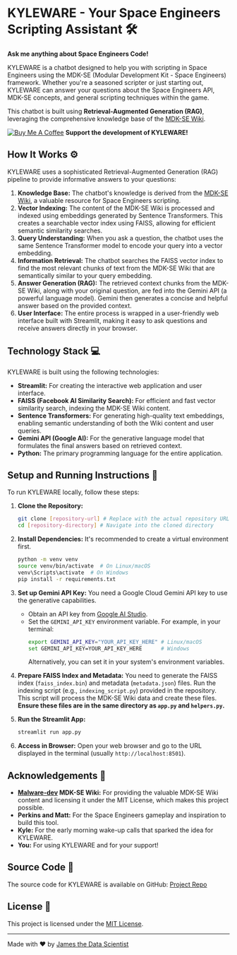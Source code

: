 # KYLEWARE - Your Space Engineers Scripting Assistant 🛠️

**Ask me anything about Space Engineers Code!**

KYLEWARE is a chatbot designed to help you with scripting in Space Engineers using the MDK-SE (Modular Development Kit - Space Engineers) framework.  Whether you're a seasoned scripter or just starting out, KYLEWARE can answer your questions about the Space Engineers API, MDK-SE concepts, and general scripting techniques within the game.

This chatbot is built using **Retrieval-Augmented Generation (RAG)**, leveraging the comprehensive knowledge base of the [MDK-SE Wiki](https://github.com/malware-dev/MDK-SE/wiki).

[![Buy Me A Coffee](https://img.buymeacoffee.com/button-api/?text=Buy%20me%20a%20coffee&emoji=&slug=labadorf&button_colour=FFDD00&font_colour=000000&font_family=Cookie&outline_colour=000000&coffee_colour=ffffff)](https://www.buymeacoffee.com/labadorf)
**Support the development of KYLEWARE!**

## How It Works ⚙️

KYLEWARE uses a sophisticated Retrieval-Augmented Generation (RAG) pipeline to provide informative answers to your questions:

1.  **Knowledge Base:** The chatbot's knowledge is derived from the [MDK-SE Wiki](https://github.com/malware-dev/MDK-SE/wiki), a valuable resource for Space Engineers scripting.
2.  **Vector Indexing:**  The content of the MDK-SE Wiki is processed and indexed using embeddings generated by Sentence Transformers. This creates a searchable vector index using FAISS, allowing for efficient semantic similarity searches.
3.  **Query Understanding:** When you ask a question, the chatbot uses the same Sentence Transformer model to encode your query into a vector embedding.
4.  **Information Retrieval:**  The chatbot searches the FAISS vector index to find the most relevant chunks of text from the MDK-SE Wiki that are semantically similar to your query embedding.
5.  **Answer Generation (RAG):** The retrieved context chunks from the MDK-SE Wiki, along with your original question, are fed into the Gemini API (a powerful language model). Gemini then generates a concise and helpful answer based on the provided context.
6.  **User Interface:**  The entire process is wrapped in a user-friendly web interface built with Streamlit, making it easy to ask questions and receive answers directly in your browser.

## Technology Stack 💻

KYLEWARE is built using the following technologies:

*   **Streamlit:**  For creating the interactive web application and user interface.
*   **FAISS (Facebook AI Similarity Search):** For efficient and fast vector similarity search, indexing the MDK-SE Wiki content.
*   **Sentence Transformers:** For generating high-quality text embeddings, enabling semantic understanding of both the Wiki content and user queries.
*   **Gemini API (Google AI):**  For the generative language model that formulates the final answers based on retrieved context.
*   **Python:** The primary programming language for the entire application.

## Setup and Running Instructions 🚀

To run KYLEWARE locally, follow these steps:

1.  **Clone the Repository:**
    ```bash
    git clone [repository-url] # Replace with the actual repository URL
    cd [repository-directory] # Navigate into the cloned directory
    ```

2.  **Install Dependencies:**
    It's recommended to create a virtual environment first.
    ```bash
    python -m venv venv
    source venv/bin/activate  # On Linux/macOS
    venv\Scripts\activate  # On Windows
    pip install -r requirements.txt
    ```

3.  **Set up Gemini API Key:**
    You need a Google Cloud Gemini API key to use the generative capabilities.
    *   Obtain an API key from [Google AI Studio](https://makersuite.google.com/app/apikey).
    *   Set the `GEMINI_API_KEY` environment variable.  For example, in your terminal:
        ```bash
        export GEMINI_API_KEY="YOUR_API_KEY_HERE" # Linux/macOS
        set GEMINI_API_KEY=YOUR_API_KEY_HERE      # Windows
        ```
        Alternatively, you can set it in your system's environment variables.

4.  **Prepare FAISS Index and Metadata:**
    You need to generate the FAISS index (`faiss_index.bin`) and metadata (`metadata.json`) files. Run the indexing script (e.g., `indexing_script.py`) provided in the repository. This script will process the MDK-SE Wiki data and create these files. **Ensure these files are in the same directory as `app.py` and `helpers.py`.**

5.  **Run the Streamlit App:**
    ```bash
    streamlit run app.py
    ```

6.  **Access in Browser:**
    Open your web browser and go to the URL displayed in the terminal (usually `http://localhost:8501`).

## Acknowledgements 🙏

*   **[Malware-dev](https://github.com/malware-dev/) MDK-SE Wiki:**  For providing the valuable MDK-SE Wiki content and licensing it under the MIT License, which makes this project possible.
*   **Perkins and Matt:** For the Space Engineers gameplay and inspiration to build this tool.
*   **Kyle:** For the early morning wake-up calls that sparked the idea for KYLEWARE.
*   **You:** For using KYLEWARE and for your support!

## Source Code 📂

The source code for KYLEWARE is available on GitHub: [Project Repo](https://github.com/JLabadorf/SEVibeCoder/)

## License 📜

This project is licensed under the [MIT License](LICENSE).

---

Made with ❤️ by [James the Data Scientist](https://jamesthedatascientist.com)
